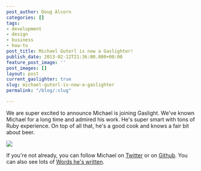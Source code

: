 ```yaml
---
post_author: Doug Alcorn
categories: []
tags:
- development
- design
- business
- how-to
post_title: Michael Guterl is now a Gaslighter!
publish_date: 2013-02-12T21:36:00.000+00:00
feature_post_image: ''
post_images: []
layout: post
current_gaslighter: true
slug: michael-guterl-is-now-a-gaslighter
permalink: "/blog/:slug"

---
```

We are super excited to announce Michael is joining Gaslight. We've known
Michael for a long time and admired his work. He's super smart with tons of
Ruby experience. On top of all that, he's a good cook and knows a fair bit
about beer.

![](https://secure.gravatar.com/avatar/d337e2cf7c6d03caac6988d83e0e7f66?s=200)

If you're not already, you can follow Michael on [Twitter](http://twitter.com/mguterl) or on [Github](https://github.com/mguterl). You can also see lots of [Words he's written](http://diminishing.org/).
